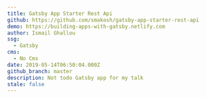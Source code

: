 ```yaml
---
title: Gatsby App Starter Rest Api
github: https://github.com/smakosh/gatsby-app-starter-rest-api
demo: https://building-apps-with-gatsby.netlify.com
author: Ismail Ghallou
ssg:
  - Gatsby
cms:
  - No Cms
date: 2019-05-14T06:50:04.000Z
github_branch: master
description: Not todo Gatsby app for my talk
stale: false
---
```

